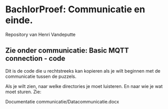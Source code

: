 # BachlorProef: Communicatie en einde.
Repository van Henri Vandeputte

## Zie onder communicatie: Basic MQTT connection - code
Dit is de code die u rechtstreeks kan kopieren als je wilt beginnen met de communicatie tussen de puzzels.

Als je wilt zien, naar welke directories je moet luisteren. En naar wie je wat moet sturen. Zie:

Documentatie communicatie/Datacommunicatie.docx
